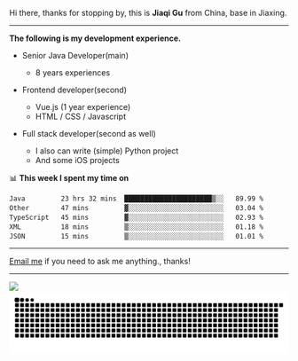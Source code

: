 Hi there, thanks for stopping by, this is **Jiaqi Gu** from China, base in Jiaxing.

---

**The following is my development experience.**

- Senior Java Developer(main)
  - 8 years experiences

- Frontend developer(second)
  - Vue.js (1 year experience)
  - HTML / CSS / Javascript
  
- Full stack developer(second as well)
  - I also can write (simple) Python project
  - And some iOS projects

📊 **This week I spent my time on**
<!--START_SECTION:waka-->

```txt
Java         23 hrs 32 mins  ██████████████████████▒░░   89.99 %
Other        47 mins         ▓░░░░░░░░░░░░░░░░░░░░░░░░   03.04 %
TypeScript   45 mins         ▓░░░░░░░░░░░░░░░░░░░░░░░░   02.93 %
XML          18 mins         ▒░░░░░░░░░░░░░░░░░░░░░░░░   01.18 %
JSON         15 mins         ▒░░░░░░░░░░░░░░░░░░░░░░░░   01.01 %
```

<!--END_SECTION:waka-->

---

[Email me](mailto:htk2klwgr@mozmail.com?subject=Hiring_from_GitHub) if you need to ask me anything., thanks!

---

![]( https://visitor-badge.glitch.me/badge?page_id=githubgujiaqi)
![]( https://github.com/droid-Q/droid-Q/raw/output/github-contribution-grid-snake.svg#gh-dark-mode-only)
